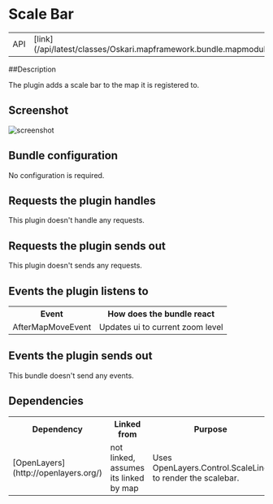 # Scale Bar

<table class="table">
  <tr>
    <td>API</td><td>[link](/api/latest/classes/Oskari.mapframework.bundle.mapmodule.plugin.ScaleBarPlugin.html)</td>
  </tr>
</table>

##Description

The plugin adds a scale bar to the map it is registered to.

## Screenshot

![screenshot](/images/bundles/scalebar.png)

## Bundle configuration

No configuration is required.

## Requests the plugin handles

This plugin doesn't handle any requests.

## Requests the plugin sends out

This plugin doesn't sends any requests.

## Events the plugin listens to

<table class="table">
  <tr>
    <th>Event</th><th>How does the bundle react</th>
  </tr>
  <tr>
    <td>AfterMapMoveEvent</td><td>Updates ui to current zoom level</td>
  </tr>
</table>

## Events the plugin sends out

This bundle doesn't send any events.

## Dependencies

<table class="table">
  <tr>
    <th>Dependency</th><th>Linked from</th><th>Purpose</th>
  </tr>
  <tr>
    <td>[OpenLayers](http://openlayers.org/)</td>
    <td>not linked, assumes its linked by map</td>
    <td>Uses OpenLayers.Control.ScaleLine to render the scalebar.</td>
  </tr>
</table>
